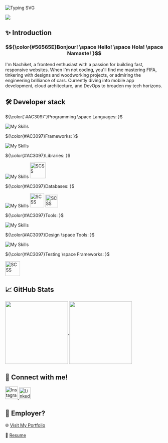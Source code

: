 ![Typing SVG](https://readme-typing-svg.demolab.com?font=Fira+Code&pause=1000&width=550&lines=Hey+there!+I%E2%80%99m+Nachiket%F0%9F%91%8B;A+frontend+coder+with+a+passion+for+simplicity)

![](https://komarev.com/ghpvc/?username=NachiketJoy&color=blue&style=flat-square)

## ✨ Introduction
### $${\color{#56565E}Bonjour! \space Hello! \space Hola! \space Namaste! }$$
I'm Nachiket, a frontend enthusiast with a passion for building fast, responsive websites. When I'm not coding, you'll find me mastering FIFA, tinkering with designs and woodworking projects, or admiring the engineering brilliance of cars. Currently diving into mobile app development, cloud architecture, and DevOps to broaden my tech horizons.

## 🛠️ Developer stack
${\color{`#AC3097`}Programming \space Languages: }$

![My Skills](https://skillicons.dev/icons?i=kotlin,js,ts,html,css&theme=light)

${\color{#AC3097}Frameworks: }$

![My Skills](https://skillicons.dev/icons?i=nodejs,react,nextjs,tailwind,bootstrap&theme=light)

${\color{#AC3097}Libraries: }$

![My Skills](https://skillicons.dev/icons?i=styledcomponents&theme=light)
<img src="https://github.com/user-attachments/assets/45c7f0d9-5e0a-4cef-9c61-eae8fdf63230" alt="SCSS" width="50px">

${\color{#AC3097}Databases: }$

![My Skills](https://skillicons.dev/icons?i=mysql,mongodb&theme=light)
<img src="https://github.com/user-attachments/assets/145ac600-2459-4bda-8136-a11d3d7a7972" alt="SCSS" width="45px">
<img src="https://github.com/user-attachments/assets/cb7b8031-df11-48ce-ba92-d79ff93aa2f5" alt="SCSS" width="40px">

${\color{#AC3097}Tools: }$

![My Skills](https://skillicons.dev/icons?i=docker,git,androidstudio,vscode&theme=light)

${\color{#AC3097}Design \space Tools: }$

![My Skills](https://skillicons.dev/icons?i=xd,figma&theme=light)

${\color{#AC3097}Testing \space Frameworks: }$

<img src="https://github.com/user-attachments/assets/07ed6175-296f-4e8a-b2c2-e13b3ed0d830" alt="SCSS" width="47px">

## 📈 GitHub Stats
<a href="https://github.com/NachiketJoy/github-readme-stats">
  <img height=200 align="center" src="https://github-readme-stats.vercel.app/api?username=NachiketJoy&card_width=320&theme=highcontrast" />
</a>
<a href="https://github.com/NachiketJoy/top-langs">
  <img height=200 align="center" src="https://github-readme-stats.vercel.app/api/top-langs/?username=NachiketJoy&layout=compact&langs_count=8&card_width=320&theme=highcontrast" />
</a>

## 🤝 Connect with me!
<a href="https://www.instagram.com/nachiket_joy">
  <img src="https://github.com/user-attachments/assets/515958be-752c-448d-ba22-d2c527bcbd99" alt="Instagram" width="40px" />
</a>

<a href="https://www.linkedin.com/in/nachiket-joyekurun-aa08bb19a/">
   <img src="https://github.com/user-attachments/assets/65978a38-c885-47e8-9317-b4448397a0e8" alt="LinkedIn" width="37px" />
</a>

## 👔 Employer?
🌐 <a href="https://nachiketjoyekurun.vercel.app/">Visit My Portfolio</a>

💼 <a href="https://github.com/user-attachments/files/19830108/CV_NACHIKET.JOYEKURUN.pdf">Resume</a>

